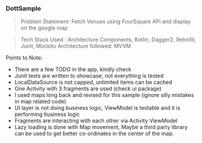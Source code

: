 ### DottSample

> Problem Statement: Fetch Venues using FourSquare APi and display on the google map

> Tech Stack Used : Architecture Components, Kotlin, Dagger2, Retrofit, Junit, Mockito
> Architecture followed: MVVM

Points to Note:

- There are a few TODO in the app, kindly check
- Junit tests are written to showcase, not everything is tested
- LocalDataSource is not capped, unlimited items can be cached
- One Activity with 3 fragments are used (check ui package)
- I used maps long back and revised for this sample (ignore silly mistakes in map related code)
- UI layer is not doing business logic, ViewModel is testable and it is performing business logic
- Fragments are interacting with each other via Activity ViewModel
- Lazy loading is done with Map movement, Maybe a third party library can be used to get better co-ordinates in the center of the map.
